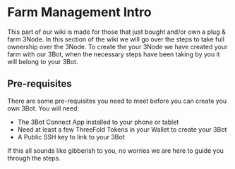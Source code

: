 # Farm Management Intro

This part of our wiki is made for those that just bought and/or own a plug & farm 3Node.
In this section of the wiki we will go over the steps to take full ownership over the 3Node.
To create the your 3Node we have created your farm with our 3Bot, when the necessary steps have been taking by you it will belong to your 3Bot.

## Pre-requisites

There are some pre-requisites you need to meet before you can create you own 3Bot.
You will need:

- The 3Bot Connect App installed to your phone or tablet
- Need at least a few ThreeFold Tokens in your Wallet to create your 3Bot
- A Public SSH key to link to your 3Bot

If this all sounds like gibberish to you, no worries we are here to guide you through the steps.